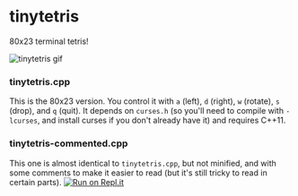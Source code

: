 # tinytetris
80x23 terminal tetris!

![tinytetris gif](animation.gif)

### tinytetris.cpp
This is the 80x23 version. You control it with `a` (left), `d` (right), `w` (rotate),
`s` (drop), and `q` (quit). It depends on `curses.h` (so you'll need to compile with
`-lcurses`, and install curses if you don't already have it) and requires C++11.

### tinytetris-commented.cpp
This one is almost identical to `tinytetris.cpp`, but not minified, and with some
comments to make it easier to read (but it's still tricky to read in certain parts).
[![Run on Repl.it](https://repl.it/badge/github/taylorconor/tinytetris)](https://repl.it/github/taylorconor/tinytetris)